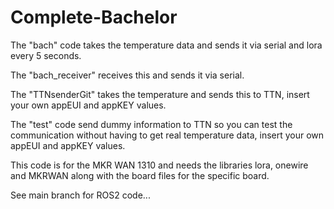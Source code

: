 # Complete-Bachelor
The "bach" code takes the temperature data and sends it via serial and lora every 5 seconds.

The "bach_receiver" receives this and sends it via serial.

The "TTNsenderGit" takes the temperature and sends this to TTN, insert your own appEUI and appKEY values.

The "test" code send dummy information to TTN so you can test the communication without having to get real temperature data, insert your own appEUI and appKEY values.

This code is for the MKR WAN 1310 and needs the libraries lora, onewire and MKRWAN along with the board files for the specific board.

See main branch for ROS2 code...

